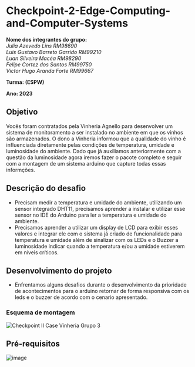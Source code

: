 # Checkpoint-2-Edge-Computing-and-Computer-Systems
**Nome dos integrantes do grupo:** </br>
*Julia Azevedo Lins RM98690* </br>
*Luis Gustavo Barreto Garrido RM99210* </br>
*Luan Silveira Macéa RM98290* </br>
*Felipe Cortez dos Santos RM99750* </br>
*Victor Hugo Aranda Forte RM99667* </br>

**Turma: (ESPW)**

**Ano: 2023**

## Objetivo
Vocês foram contratados pela Vinheria Agnello para desenvolver um sistema de monitoramento a ser instalado no ambiente em que os vinhos são armazenados. O dono a Vinheria informou que a qualidade do vinho é influenciada diretamente pelas condições de temperatura, umidade e luminosidade do ambiente.
Dado que já auxiliamos anteriormente com a questão da luminosidade agora iremos fazer o pacote completo e seguir com a montagem de um sistema arduino que capture todas essas informções.

## Descrição do desafio
- Precisam medir a temperatura e umidade do ambiente, utilizando um sensor integrado DHT11, precisamos aprender a instalar e utilizar esse sensor no IDE do Arduino para ler a temperatura e umidade do ambiente.
- Precisamos aprender a utilizar um display de LCD para exibir esses valores e integrar ele com o sistema já criado de funcionalidade para temperatura e umidade além de sinalizar com os LEDs e o Buzzer a luminosidade indicar quando a temperatura e/ou a umidade estiverem em níveis críticos.

## Desenvolvimento do projeto
   - Enfrentamos alguns desafios durante o desenvolvimento da prioridade de acontecimentos para o arduino retornar de forma responsiva com os leds e o buzzer de acordo com o cenario apresentado.

 ### Esquema de montagem ###
 ![Checkpoint II Case Vinheria Grupo 3](https://user-images.githubusercontent.com/84590776/234154228-9e834062-8747-4f8e-8ece-63cafe5e7fc5.png)


  ## Pré-requisitos
  
![image](https://user-images.githubusercontent.com/84590776/234154078-cbe0ae71-71ef-415d-9127-98cf6cdd8fae.png)


